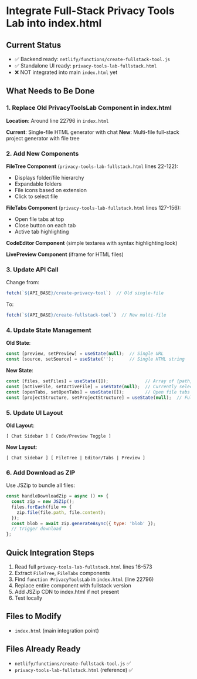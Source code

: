 # Integrate Full-Stack Privacy Tools Lab into index.html

## Current Status
- ✅ Backend ready: `netlify/functions/create-fullstack-tool.js`
- ✅ Standalone UI ready: `privacy-tools-lab-fullstack.html`
- ❌ NOT integrated into main `index.html` yet

## What Needs to Be Done

### 1. Replace Old PrivacyToolsLab Component in index.html

**Location**: Around line 22796 in `index.html`

**Current**: Single-file HTML generator with chat
**New**: Multi-file full-stack project generator with file tree

### 2. Add New Components

**FileTree Component** (`privacy-tools-lab-fullstack.html` lines 22-122):
- Displays folder/file hierarchy
- Expandable folders
- File icons based on extension
- Click to select file

**FileTabs Component** (`privacy-tools-lab-fullstack.html` lines 127-156):
- Open file tabs at top
- Close button on each tab
- Active tab highlighting

**CodeEditor Component** (simple textarea with syntax highlighting look)

**LivePreview Component** (iframe for HTML files)

### 3. Update API Call

Change from:
```javascript
fetch(`${API_BASE}/create-privacy-tool`)  // Old single-file
```

To:
```javascript
fetch(`${API_BASE}/create-fullstack-tool`)  // New multi-file
```

### 4. Update State Management

**Old State**:
```javascript
const [preview, setPreview] = useState(null);  // Single URL
const [source, setSource] = useState('');      // Single HTML string
```

**New State**:
```javascript
const [files, setFiles] = useState([]);              // Array of {path, content, type, size}
const [activeFile, setActiveFile] = useState(null);  // Currently selected file
const [openTabs, setOpenTabs] = useState([]);        // Open file tabs
const [projectStructure, setProjectStructure] = useState(null);  // Full project metadata
```

### 5. Update UI Layout

**Old Layout**:
```
[ Chat Sidebar ] [ Code/Preview Toggle ]
```

**New Layout**:
```
[ Chat Sidebar ] [ FileTree | Editor/Tabs | Preview ]
```

### 6. Add Download as ZIP

Use JSZip to bundle all files:
```javascript
const handleDownloadZip = async () => {
  const zip = new JSZip();
  files.forEach(file => {
    zip.file(file.path, file.content);
  });
  const blob = await zip.generateAsync({ type: 'blob' });
  // trigger download
};
```

## Quick Integration Steps

1. Read full `privacy-tools-lab-fullstack.html` lines 16-573
2. Extract `FileTree`, `FileTabs` components
3. Find `function PrivacyToolsLab` in `index.html` (line 22796)
4. Replace entire component with fullstack version
5. Add JSZip CDN to index.html if not present
6. Test locally

## Files to Modify
- `index.html` (main integration point)

## Files Already Ready
- `netlify/functions/create-fullstack-tool.js` ✅
- `privacy-tools-lab-fullstack.html` (reference) ✅

